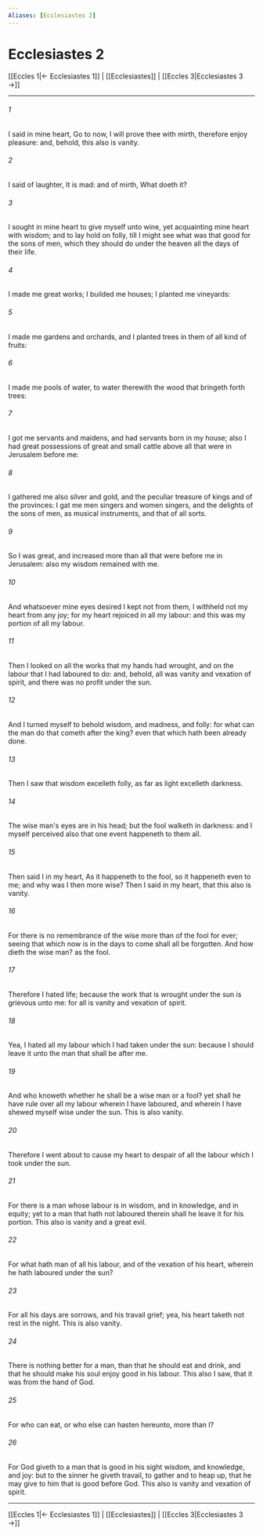 ```yaml
---
Aliases: [Ecclesiastes 2]
---
```

# Ecclesiastes 2

[[Eccles 1|← Ecclesiastes 1]] | [[Ecclesiastes]] | [[Eccles 3|Ecclesiastes 3 →]]
***



###### 1 
I said in mine heart, Go to now, I will prove thee with mirth, therefore enjoy pleasure: and, behold, this also is vanity. 

###### 2 
I said of laughter, It is mad: and of mirth, What doeth it? 

###### 3 
I sought in mine heart to give myself unto wine, yet acquainting mine heart with wisdom; and to lay hold on folly, till I might see what was that good for the sons of men, which they should do under the heaven all the days of their life. 

###### 4 
I made me great works; I builded me houses; I planted me vineyards: 

###### 5 
I made me gardens and orchards, and I planted trees in them of all kind of fruits: 

###### 6 
I made me pools of water, to water therewith the wood that bringeth forth trees: 

###### 7 
I got me servants and maidens, and had servants born in my house; also I had great possessions of great and small cattle above all that were in Jerusalem before me: 

###### 8 
I gathered me also silver and gold, and the peculiar treasure of kings and of the provinces: I gat me men singers and women singers, and the delights of the sons of men, as musical instruments, and that of all sorts. 

###### 9 
So I was great, and increased more than all that were before me in Jerusalem: also my wisdom remained with me. 

###### 10 
And whatsoever mine eyes desired I kept not from them, I withheld not my heart from any joy; for my heart rejoiced in all my labour: and this was my portion of all my labour. 

###### 11 
Then I looked on all the works that my hands had wrought, and on the labour that I had laboured to do: and, behold, all was vanity and vexation of spirit, and there was no profit under the sun. 

###### 12 
And I turned myself to behold wisdom, and madness, and folly: for what can the man do that cometh after the king? even that which hath been already done. 

###### 13 
Then I saw that wisdom excelleth folly, as far as light excelleth darkness. 

###### 14 
The wise man's eyes are in his head; but the fool walketh in darkness: and I myself perceived also that one event happeneth to them all. 

###### 15 
Then said I in my heart, As it happeneth to the fool, so it happeneth even to me; and why was I then more wise? Then I said in my heart, that this also is vanity. 

###### 16 
For there is no remembrance of the wise more than of the fool for ever; seeing that which now is in the days to come shall all be forgotten. And how dieth the wise man? as the fool. 

###### 17 
Therefore I hated life; because the work that is wrought under the sun is grievous unto me: for all is vanity and vexation of spirit. 

###### 18 
Yea, I hated all my labour which I had taken under the sun: because I should leave it unto the man that shall be after me. 

###### 19 
And who knoweth whether he shall be a wise man or a fool? yet shall he have rule over all my labour wherein I have laboured, and wherein I have shewed myself wise under the sun. This is also vanity. 

###### 20 
Therefore I went about to cause my heart to despair of all the labour which I took under the sun. 

###### 21 
For there is a man whose labour is in wisdom, and in knowledge, and in equity; yet to a man that hath not laboured therein shall he leave it for his portion. This also is vanity and a great evil. 

###### 22 
For what hath man of all his labour, and of the vexation of his heart, wherein he hath laboured under the sun? 

###### 23 
For all his days are sorrows, and his travail grief; yea, his heart taketh not rest in the night. This is also vanity. 

###### 24 
There is nothing better for a man, than that he should eat and drink, and that he should make his soul enjoy good in his labour. This also I saw, that it was from the hand of God. 

###### 25 
For who can eat, or who else can hasten hereunto, more than I? 

###### 26 
For God giveth to a man that is good in his sight wisdom, and knowledge, and joy: but to the sinner he giveth travail, to gather and to heap up, that he may give to him that is good before God. This also is vanity and vexation of spirit.

***
[[Eccles 1|← Ecclesiastes 1]] | [[Ecclesiastes]] | [[Eccles 3|Ecclesiastes 3 →]]
